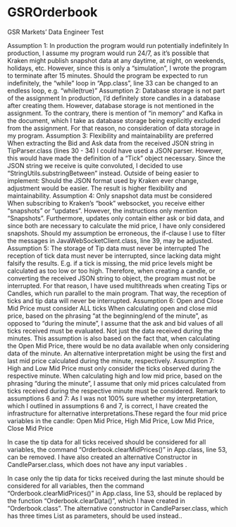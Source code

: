 # GSROrderbook
GSR Markets’ Data Engineer Test

Assumption 1: In production the program would run potentially indefinitely
In production, I assume my program would run 24/7, as it’s possible that Kraken might publish snapshot data at any daytime, at night, on weekends, holidays, etc. However, since this is only a “simulation”, I wrote the program to terminate after 15 minutes. Should the program be expected to run indefinitely, the “while” loop in “App.class”, line 33  can be changed to an endless loop, e.g. “while(true)”
Assumption 2: Database storage is not part of the assignment
In production, I’d definitely store candles in a database after creating them. However, database storage is not mentioned in the assignment. To the contrary, there is mention of “in memory” and Kafka in the document, which I take as database storage being explicitly excluded from the assignment. For that reason, no consideration of data storage in my program.
Assumption 3: Flexibility and maintainability are preferred
When extracting the Bid and Ask data from the received JSON string in TipParser.class (lines 30 - 34) I could have used a JSON parser. However, this would have made the definition of a “Tick” object necessary. Since the JSON string we receive is quite convoluted, I decided to use “StringUtils.substringBetween” instead. Outside of being easier to implement: Should the JSON format used by Kraken ever change, adjustment would be easier. The result is higher flexibility and maintainability.
Assumption 4: Only snapshot data must be considered
When subscribing to Kraken’s “book” websocket, you receive either “snapshots” or “updates”. However, the instructions only mention “Snapshots”. Furthermore, updates only contain either ask or bid data, and since both are necessary to calculate the mid price, I have only considered snapshots. Should my assumption be erroneous, the if-clause I use to filter the messages in JavaWebSocketClient.class, line 39, may be adjusted.
Assumption 5: The storage of Tip data must never be interrupted
The reception of tick data must never be interrupted, since lacking data might falsify the results. E.g. if a tick is missing, the mid price levels might be calculated as too low or too high. Therefore, when creating a candle, or converting the received JSON string to object, the program must not be interrupted.
For that reason, I have used multithreads when creating Tips or Candles, which run parallel to the main program. That way, the reception of ticks and tip data will never be interrupted.
Assumption 6: Open and Close Mid Price must consider ALL ticks
When calculating open and close mid price, based on the phrasing “at the beginning/end of the minute”, as opposed to “during the minute”, I assume that the ask and bid values of all ticks received must be evaluated. Not just the data received during the minutes. This assumption is also based on the fact that, when calculating the Open Mid Price, there would be no data available when only considering data of the minute.
An alternative interpretation might be using the first and last mid price calculated during the minute, respectively.
Assumption 7: High and Low Mid Price must only consider the ticks observed during the respective minute.
When calculating high and low mid price, based on the phrasing “during the minute”, I assume that only mid prices calculated from ticks received during the respective minute must be considered.
Remark to assumptions 6 and 7:
As I was not 100% sure whether my interpretation, which I outlined in assumptions 6 and 7, is correct, I have created the infrastructure for alternative interpretations.These regard the four mid price variables in the candle: Open Mid Price, High Mid Price, Low Mid Price, Close Mid Price

In case the tip data for all ticks received should be considered for all variables, the command “Orderbook.clearMidPrices()” in App.class, line 53, can be removed. I have also created an alternative Constructor in CandleParser.class, which does not have any input variables .

In case only the tip data for ticks received during the last minute should be considered for all variables, then the command “Orderbook.clearMidPrices()” in App.class, line 53, should be replaced by the function “Orderbook.clearData()”, which I have created in “Orderbook.class”. The alternative constructor  in CandleParser.class, which has three times List<T> as parameters, should be used instead..


